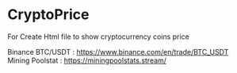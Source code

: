 # CryptoPrice

For Create Html file to show cryptocurrency coins price


Binance BTC/USDT : https://www.binance.com/en/trade/BTC_USDT  <br>
Mining Poolstat : https://miningpoolstats.stream/ <br>
